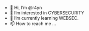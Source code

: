 - 👋 Hi, I’m @r4yn
- 👀 I’m interested in CYBERSECURITY
- 🌱 I’m currently learning WEBSEC.
- 📫 How to reach me ...

<!---
r4yn/r4yn is a ✨ special ✨ repository because its `README.md` (this file) appears on your GitHub profile.
You can click the Preview link to take a look at your changes.
--->
